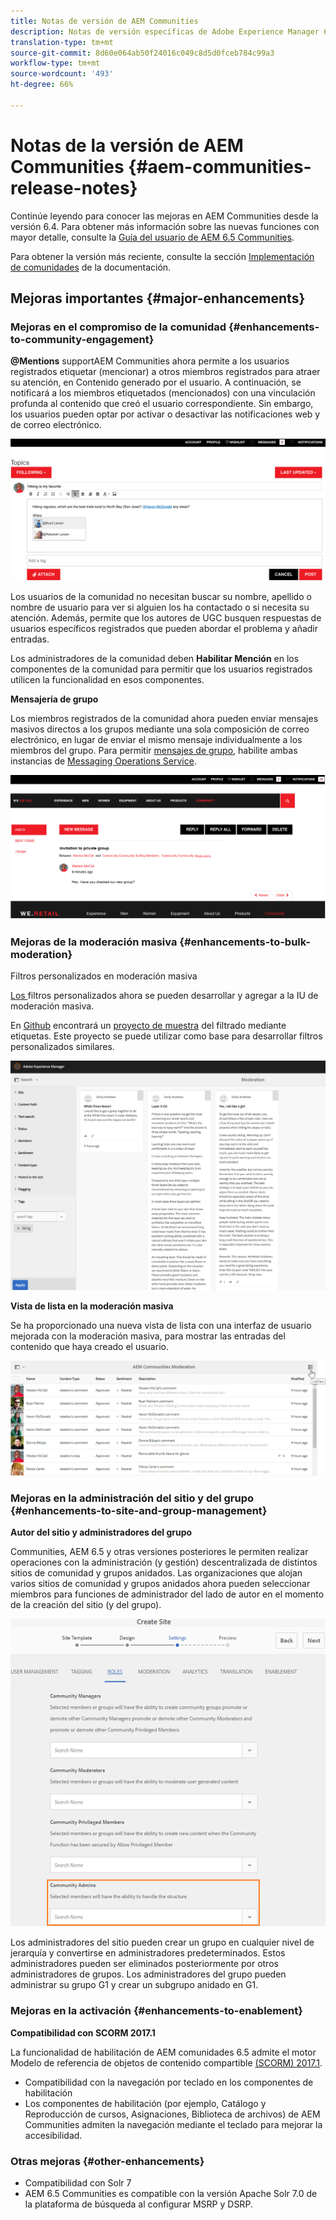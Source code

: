 ```yaml
---
title: Notas de versión de AEM Communities
description: Notas de versión específicas de Adobe Experience Manager 6.5 Communities.
translation-type: tm+mt
source-git-commit: 8d60e064ab50f24016c049c8d5d0fceb784c99a3
workflow-type: tm+mt
source-wordcount: '493'
ht-degree: 66%

---
```



# Notas de la versión de AEM Communities {#aem-communities-release-notes}

Continúe leyendo para conocer las mejoras en AEM Communities desde la versión 6.4. Para obtener más información sobre las nuevas funciones con mayor detalle, consulte la [Guía del usuario de AEM 6.5 Communities](https://helpx.adobe.com/es/experience-manager/6-4/communities/user-guide.html).

Para obtener la versión más reciente, consulte la sección [Implementación de comunidades](https://helpx.adobe.com/in/experience-manager/6-4/help/communities/deploy-communities.html#LatestReleases) de la documentación.

## Mejoras importantes {#major-enhancements}

### Mejoras en el compromiso de la comunidad {#enhancements-to-community-engagement}

**@Mentions**
supportAEM Communities ahora permite a los usuarios registrados etiquetar (mencionar) a otros miembros registrados para atraer su atención, en Contenido generado por el usuario. A continuación, se notificará a los miembros etiquetados (mencionados) con una vinculación profunda al contenido que creó el usuario correspondiente. Sin embargo, los usuarios pueden optar por activar o desactivar las notificaciones web y de correo electrónico.

![Compatibilidad con menciones](assets/at-mentions.png)

Los usuarios de la comunidad no necesitan buscar su nombre, apellido o nombre de usuario para ver si alguien los ha contactado o si necesita su atención. Además, permite que los autores de UGC busquen respuestas de usuarios específicos registrados que pueden abordar el problema y añadir entradas.

Los administradores de la comunidad deben **Habilitar Mención** en los componentes de la comunidad para permitir que los usuarios registrados utilicen la funcionalidad en esos componentes.

**Mensajería de grupo**

Los miembros registrados de la comunidad ahora pueden enviar mensajes masivos directos a los grupos mediante una sola composición de correo electrónico, en lugar de enviar el mismo mensaje individualmente a los miembros del grupo. Para permitir [mensajes de grupo](/help/communities/configure-messaging.md), habilite ambas instancias de [Messaging Operations Service](/help/communities/messaging.md#group-messaging).

![Mensajería de grupo](assets/group-messaging.png)

### Mejoras de la moderación masiva {#enhancements-to-bulk-moderation}

Filtros personalizados en moderación masiva

[Los ](/help/communities/moderation.md#custom-filters) filtros personalizados ahora se pueden desarrollar y agregar a la IU de moderación masiva.

En [Github](https://github.com/Adobe-Marketing-Cloud/aem-communities-extensions/tree/master/aem-communities-moderation-filter) encontrará un [proyecto de muestra](https://github.com/Adobe-Marketing-Cloud/aem-communities-extensions/tree/master/aem-communities-moderation-filter) del filtrado mediante etiquetas. Este proyecto se puede utilizar como base para desarrollar filtros personalizados similares.

![Filtros personalizados](assets/custom-tag-filter.png)

**Vista de lista en la moderación masiva**

Se ha proporcionado una nueva vista de lista con una interfaz de usuario mejorada con la moderación masiva, para mostrar las entradas del contenido que haya creado el usuario.

![Moderación masiva en la vista de lista](assets/list-view-moderation.png)

### Mejoras en la administración del sitio y del grupo {#enhancements-to-site-and-group-management}

**Autor del sitio y administradores del grupo**

Communities, AEM 6.5 y otras versiones posteriores le permiten realizar operaciones con la administración (y gestión) descentralizada de distintos sitios de comunidad y grupos anidados. Las organizaciones que alojan varios sitios de comunidad y grupos anidados ahora pueden seleccionar miembros para funciones de administrador del lado de autor en el momento de la creación del sitio (y del grupo).

![Administrador del sitio](assets/site-admin.png)

Los administradores del sitio pueden crear un grupo en cualquier nivel de jerarquía y convertirse en administradores predeterminados. Estos administradores pueden ser eliminados posteriormente por otros administradores de grupos. Los administradores del grupo pueden administrar su grupo G1 y crear un subgrupo anidado en G1.

### Mejoras en la activación {#enhancements-to-enablement}

**Compatibilidad con SCORM 2017.1**

La funcionalidad de habilitación de AEM comunidades 6.5 admite el motor Modelo de referencia de objetos de contenido compartible [(SCORM) 2017.1](https://rusticisoftware.com/blog/scorm-engine-2017-released/).

* Compatibilidad con la navegación por teclado en los componentes de habilitación
* Los componentes de habilitación (por ejemplo, Catálogo y Reproducción de cursos, Asignaciones, Biblioteca de archivos) de AEM Communities admiten la navegación mediante el teclado para mejorar la accesibilidad.

### Otras mejoras {#other-enhancements}

* Compatibilidad con Solr 7
* AEM 6.5 Communities es compatible con la versión Apache Solr 7.0 de la plataforma de búsqueda al configurar MSRP y DSRP.
